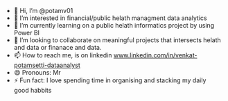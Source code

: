 - 👋 Hi, I’m @potamv01
- 👀 I’m interested in financial/public helath managment data analytics 
- 🌱 I’m currently learning on a public helath informatics project by using Power BI 
- 💞️ I’m looking to collaborate on meaningful projects that intersects helath and data or finanace and data. 
- 📫 How to reach me, is on linkedin www.linkedin.com/in/venkat-potamsetti-dataanalyst
- 😄 Pronouns: Mr 
- ⚡ Fun fact: I love spending time in organising and stacking my daily good habbits 

<!---
potamv01/potamv01 is a ✨ special ✨ repository because its `README.md` (this file) appears on your GitHub profile.
You can click the Preview link to take a look at your changes.
--->
